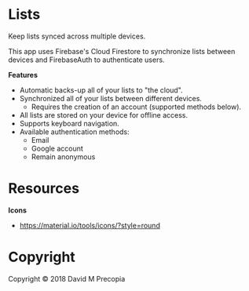 # Lists

Keep lists synced across multiple devices.

This app uses Firebase's Cloud Firestore to synchronize lists between devices and FirebaseAuth to authenticate users.

**Features**

- Automatic backs-up all of your lists to "the cloud".
- Synchronized all of your lists between different devices.
  - Requires the creation of an account (supported methods below).
- All lists are stored on your device for offline access.
- Supports keyboard navigation.
- Available authentication methods:
  - Email
  - Google account
  - Remain anonymous

# Resources

**Icons**

- https://material.io/tools/icons/?style=round

# Copyright

Copyright &copy; 2018 David M Precopia
